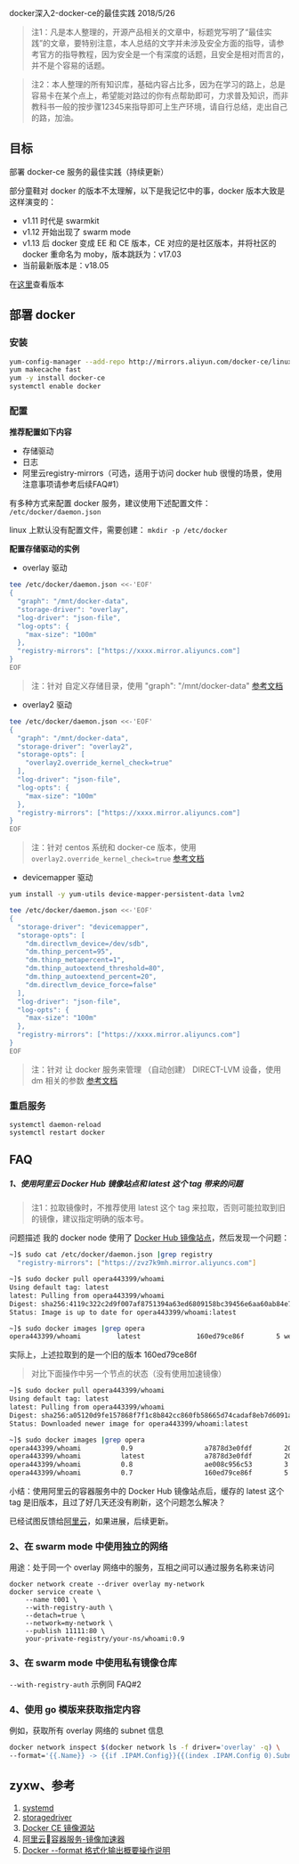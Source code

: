 docker深入2-docker-ce的最佳实践
2018/5/26

> 注1：凡是本人整理的，开源产品相关的文章中，标题党写明了“最佳实践”的文章，要特别注意，本人总结的文字并未涉及安全方面的指导，请参考官方的指导教程，因为安全是一个有深度的话题，且安全是相对而言的，并不是个容易的话题。

> 注2：本人整理的所有知识库，基础内容占比多，因为在学习的路上，总是容易卡在某个点上，希望能对路过的你有点帮助即可，力求普及知识，而非教科书一般的按步骤12345来指导即可上生产环境，请自行总结，走出自己的路，加油。


目标
---
部署 docker-ce 服务的最佳实践（持续更新）

部分童鞋对 docker 的版本不太理解，以下是我记忆中的事，docker 版本大致是这样演变的：
- v1.11 时代是 swarmkit
- v1.12 开始出现了 swarm mode
- v1.13 后 docker 变成 EE 和 CE 版本，CE 对应的是社区版本，并将社区的 docker 重命名为 moby，版本跳跃为：v17.03
- 当前最新版本是：v18.05

在[这里](https://github.com/docker/docker-ce/releases)查看版本


部署 docker
---
### 安装
```bash
yum-config-manager --add-repo http://mirrors.aliyun.com/docker-ce/linux/centos/docker-ce.repo
yum makecache fast
yum -y install docker-ce
systemctl enable docker
```


### 配置
**推荐配置如下内容**
- 存储驱动
- 日志
- 阿里云registry-mirrors（可选，适用于访问 docker hub 很慢的场景，使用注意事项请参考后续FAQ#1）


有多种方式来配置 docker 服务，建议使用下述配置文件：
`/etc/docker/daemon.json`

linux 上默认没有配置文件，需要创建：
`mkdir -p /etc/docker`


**配置存储驱动的实例**
- overlay 驱动
```bash
tee /etc/docker/daemon.json <<-'EOF'
{
  "graph": "/mnt/docker-data",
  "storage-driver": "overlay",
  "log-driver": "json-file",
  "log-opts": {
    "max-size": "100m"
  },
  "registry-mirrors": ["https://xxxx.mirror.aliyuncs.com"]
}
EOF
```
> 注：针对 自定义存储目录，使用 "graph": "/mnt/docker-data"
[参考文档](https://docs.docker.com/engine/admin/systemd/#start-automatically-at-system-boot)



- overlay2 驱动
```bash
tee /etc/docker/daemon.json <<-'EOF'
{
  "graph": "/mnt/docker-data",
  "storage-driver": "overlay2",
  "storage-opts": [
    "overlay2.override_kernel_check=true"
  ],
  "log-driver": "json-file",
  "log-opts": {
    "max-size": "100m"
  },
  "registry-mirrors": ["https://xxxx.mirror.aliyuncs.com"]
}
EOF
```
> 注：针对 centos 系统和 docker-ce 版本，使用 `overlay2.override_kernel_check=true`
[参考文档](https://docs.docker.com/engine/userguide/storagedriver/overlayfs-driver/#configure-docker-with-the-overlay-or-overlay2-storage-driver)





- devicemapper 驱动
```bash
yum install -y yum-utils device-mapper-persistent-data lvm2

tee /etc/docker/daemon.json <<-'EOF'
{
  "storage-driver": "devicemapper",
  "storage-opts": [
    "dm.directlvm_device=/dev/sdb",
    "dm.thinp_percent=95",
    "dm.thinp_metapercent=1",
    "dm.thinp_autoextend_threshold=80",
    "dm.thinp_autoextend_percent=20",
    "dm.directlvm_device_force=false"
  ],
  "log-driver": "json-file",
  "log-opts": {
    "max-size": "100m"
  },
  "registry-mirrors": ["https://xxxx.mirror.aliyuncs.com"]
}
EOF
```

> 注：针对 让 docker 服务来管理 （自动创建） DIRECT-LVM 设备，使用 dm 相关的参数
[参考文档](https://docs.docker.com/engine/userguide/storagedriver/device-mapper-driver/#configure-direct-lvm-mode-for-production)



### 重启服务
```
systemctl daemon-reload
systemctl restart docker
```


FAQ
---

##### 1、使用阿里云 Docker Hub 镜像站点和 latest 这个 tag 带来的问题

> 注1：拉取镜像时，不推荐使用 latest 这个 tag 来拉取，否则可能拉取到旧的镜像，建议指定明确的版本号。

问题描述
我的 docker node 使用了 [Docker Hub 镜像站点](https://cr.console.aliyun.com/#/accelerator)，然后发现一个问题：

````bash
~]$ sudo cat /etc/docker/daemon.json |grep registry
  "registry-mirrors": ["https://zvz7k9mh.mirror.aliyuncs.com"]

~]$ sudo docker pull opera443399/whoami
Using default tag: latest
latest: Pulling from opera443399/whoami
Digest: sha256:4119c322c2d9f007af8751394a63ed6809158bc39456e6aa60ab84e7a21429c5
Status: Image is up to date for opera443399/whoami:latest

~]$ sudo docker images |grep opera
opera443399/whoami         latest              160ed79ce86f        5 weeks ago         4.13MB
````

实际上，上述拉取到的是一个旧的版本 160ed79ce86f

> 对比下面操作中另一个节点的状态（没有使用加速镜像）
````bash
~]$ sudo docker pull opera443399/whoami
Using default tag: latest
latest: Pulling from opera443399/whoami
Digest: sha256:a05120d9fe157868f7f1c8b842cc860fb58665d74cadaf8eb7d6091af626cccd
Status: Downloaded newer image for opera443399/whoami:latest

~]$ sudo docker images |grep opera
opera443399/whoami          0.9                  a7878d3e0fdf        20 hours ago        4.13MB
opera443399/whoami          latest               a7878d3e0fdf        20 hours ago        4.13MB
opera443399/whoami          0.8                  ae008c956c53        3 weeks ago         4.13MB
opera443399/whoami          0.7                  160ed79ce86f        5 weeks ago         4.13MB

````

小结：使用阿里云的容器服务中的 Docker Hub 镜像站点后，缓存的 latest 这个 tag 是旧版本，且过了好几天还没有刷新，这个问题怎么解决？



已经试图反馈给[阿里云](https://github.com/aliyun/aliyun-cli/issues/36)，如果进展，后续更新。


### 2、在 swarm mode 中使用独立的网络

用途：处于同一个 overlay 网络中的服务，互相之间可以通过服务名称来访问
```
docker network create --driver overlay my-network
docker service create \
    --name t001 \
    --with-registry-auth \
    --detach=true \
    --network=my-network \
    --publish 11111:80 \
    your-private-registry/your-ns/whoami:0.9

```

### 3、在 swarm mode 中使用私有镜像仓库
`--with-registry-auth` 示例同 FAQ#2


### 4、使用 go 模版来获取指定内容

例如，获取所有 overlay 网络的 subnet 信息
```bash
docker network inspect $(docker network ls -f driver='overlay' -q) \
--format='{{.Name}} -> {{if .IPAM.Config}}{{(index .IPAM.Config 0).Subnet}}{{else}}null{{end}}' |sort -k2
```


zyxw、参考
---
1. [systemd](https://docs.docker.com/engine/admin/systemd/)
2. [storagedriver](https://docs.docker.com/engine/userguide/storagedriver)
3. [Docker CE 镜像源站](https://yq.aliyun.com/articles/110806)
4. [阿里云容器服务-镜像加速器](https://cr.console.aliyun.com/#/accelerator)
5. [Docker --format 格式化输出概要操作说明](https://yq.aliyun.com/articles/230067)
